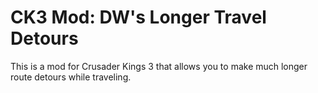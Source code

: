 # CK3 Mod: DW's Longer Travel Detours
This is a mod for Crusader Kings 3 that allows you to make much longer route detours while traveling.
